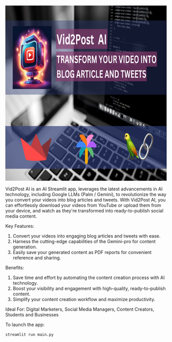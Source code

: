 <div align="center">
  <img src="./files/banner.png" width="600" height="550">
</div>

Vid2Post AI is an AI Streamlit app, leverages the latest advancements in AI technology, including Google LLMs (Palm / Gemini), to revolutionize the way you convert your videos into blog articles and tweets. With Vid2Post AI, you can effortlessly download your videos from YouTube or upload them from your device, and watch as they're transformed into ready-to-publish social media content.

Key Features:
1. Convert your videos into engaging blog articles and tweets with ease.
2. Harness the cutting-edge capabilities of the Gemini-pro for content generation.
4. Easily save your generated content as PDF reports for convenient reference and sharing.

Benefits:
1. Save time and effort by automating the content creation process with AI technology.
2. Boost your visibility and engagement with high-quality, ready-to-publish content.
3. Simplify your content creation workflow and maximize productivity.

Ideal For: Digital Marketers, Social Media Managers, Content Creators, Students and Businesses

To launch the app:
```
streamlit run main.py
```
